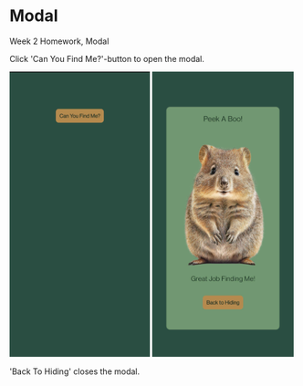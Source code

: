 # Modal
Week 2 Homework, Modal

Click 'Can You Find Me?'-button to open the modal.

<img src="assets/Main.jpg" alt="Screenshot" height="500" /> <img src="assets/Modal.jpg" alt="Screenshot" height="500" />

'Back To Hiding' closes the modal.
